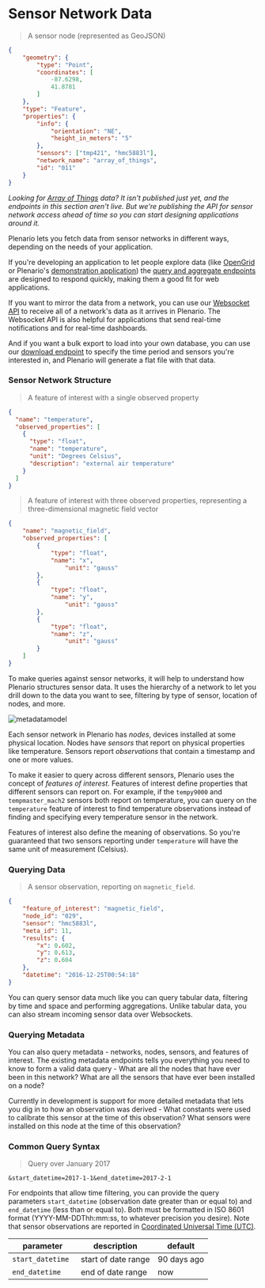 # Sensor Network Data

> A sensor node (represented as GeoJSON)

```json
{
    "geometry": {
        "type": "Point",
        "coordinates": [
            -87.6298,
            41.8781
        ]
    },
    "type": "Feature",
    "properties": {
        "info": {
			"orientation": "NE",
			"height_in_meters": "5"
		},
        "sensors": ["tmp421", "hmc5883l"],
        "network_name": "array_of_things",
        "id": "011"
    }
}
```

_Looking for [Array of Things](http://arrayofthings.us/) data?
It isn't published just yet, and the endpoints in this section aren't live.
But we're publishing the API for sensor network access
ahead of time so you can start designing applications around it._

Plenario lets you fetch data from sensor networks in different ways, depending on the needs of your application.

If you're developing an application to let people explore data
(like [OpenGrid](https://chicago.opengrid.io/opengrid/)
or Plenario's [demonstration application](http://ember-dev.s3-website-us-east-1.amazonaws.com/sensors))
the [query and aggregate endpoints](#http-data-queries)
are designed to respond quickly, making them a good fit for web applications.

If you want to mirror the data from a network,
you can use our [Websocket API](#streaming-data-queries) to receive all of a network's data as it arrives in Plenario.
The Websocket API is also helpful for applications that send real-time notifications
and for real-time dashboards.

And if you want a bulk export to load into your own database,
you can use our [download endpoint](#bulk-data-export)
to specify the time period and sensors you're interested in,
and Plenario will generate a flat file with that data.

### Sensor Network Structure

> A feature of interest with a single observed property

```json
{
  "name": "temperature",
  "observed_properties": [
	{
	  "type": "float",
	  "name": "temperature",
	  "unit": "Degrees Celsius",
	  "description": "external air temperature"
	}
  ]
}
```

> A feature of interest with three observed properties, representing a three-dimensional magnetic field vector

```json
{
	"name": "magnetic_field",
	"observed_properties": [
	    {
	        "type": "float",
	        "name": "x",
			    "unit": "gauss"
	    },
	    {
	        "type": "float",
	        "name": "y",
			    "unit": "gauss"
	    },
	    {
	        "type": "float",
	        "name": "z",
			    "unit": "gauss"
	    }
	]
}
```

To make queries against sensor networks,
it will help to understand how Plenario structures sensor data.
It uses the hierarchy of a network to let you drill down to the data you want to see,
filtering by type of sensor, location of nodes, and more.

![metadatamodel](images/sensor-overview.svg)

Each sensor network in Plenario has _nodes_, devices installed at some physical location.
Nodes have _sensors_ that report on physical properties like temperature.
Sensors report _observations_ that contain a timestamp and one or more values.

To make it easier to query across different sensors,
Plenario uses the concept of _features of interest_.
Features of interest define properties that different sensors can report on.
For example, if the `tempy9000` and `tempmaster_mach2` sensors both report on temperature,
you can query on the `temperature` feature of interest to find temperature observations
instead of finding and specifying every temperature sensor in the network.

Features of interest also define the meaning of observations.
So you're guaranteed that two sensors reporting under `temperature`
will have the same unit of measurement (Celsius).

### Querying Data

> A sensor observation, reporting on `magnetic_field`.

```json
{
	"feature_of_interest": "magnetic_field",
	"node_id": "029",
	"sensor": "hmc5883l",
	"meta_id": 11,
	"results": {
		"x": 0.602,
		"y": 0.613,
		"z": 0.604
	},
	"datetime": "2016-12-25T00:54:18"
}
```

You can query sensor data much like you can query tabular data,
filtering by time and space and performing aggregations.
Unlike tabular data, you can also stream incoming sensor data over Websockets.

### Querying Metadata

You can also query metadata - networks, nodes, sensors, and features of interest.
The existing metadata endpoints tells you everything you need to know to form a valid data query -
What are all the nodes that have ever been in this network?
What are all the sensors that have ever been installed on a node?

Currently in development is support for more detailed metadata
that lets you dig in to how an observation was derived -
What constants were used to calibrate this sensor at the time of this observation?
What sensors were installed on this node at the time of this observation?

### Common Query Syntax

> Query over January 2017

```
&start_datetime=2017-1-1&end_datetime=2017-2-1
```

For endpoints that allow time filtering, you can provide the query parameters `start_datetime` (observation date greater than or equal to) and `end_datetime` (less than or equal to). Both must be formatted in ISO 8601 format (YYYY-MM-DDThh:mm:ss, to whatever precision you desire).
Note that sensor observations are reported in
[Coordinated Universal Time (UTC)](https://en.wikipedia.org/wiki/Coordinated_Universal_Time).

|parameter|description|default
|---|---|---|
|`start_datetime `|start of date range|90 days ago|
|`end_datetime `|end of date range|now|
